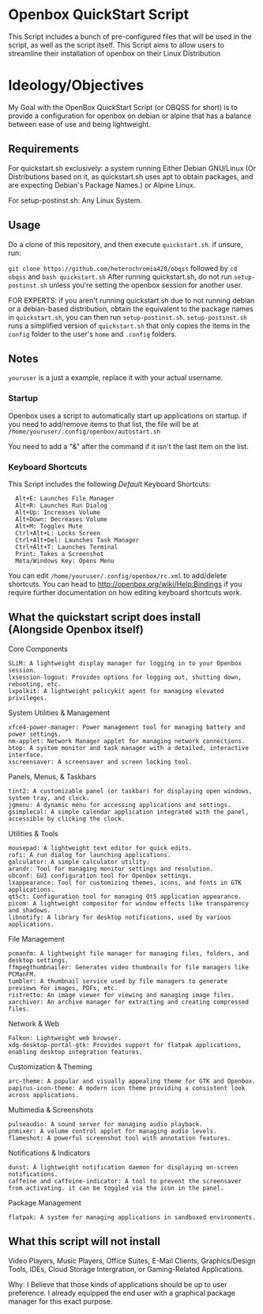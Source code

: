 # Openbox QuickStart Script

This Script includes a bunch of pre-configured files that will be used in the script, as well as the script itself.
This Script aims to allow users to streamline their installation of openbox on their Linux Distribution

# Ideology/Objectives

My Goal with the OpenBox QuickStart Script (or OBQSS for short) is to provide a configuration for openbox on debian or alpine that has a balance between ease of use and being lightweight.

## Requirements

For quickstart.sh exclusively: a system running Either Debian GNU/Linux (Or Distributions based on it, as quickstart.sh uses apt to obtain packages, and are expecting Debian's Package Names.) or Alpine Linux.

For setup-postinst.sh: Any Linux System.

## Usage
Do a clone of this repository, and then execute `quickstart.sh`. if unsure, run:

``git clone https://github.com/heterochromia420/obqss`` followed by ``cd obqss`` and ``bash quickstart.sh``
After running quickstart.sh, do not run `setup-postinst.sh` unless you're setting the openbox session for another user.

FOR EXPERTS:
if you aren't running quickstart.sh due to not running debian or a debian-based distribution, obtain the equivalent to the package names in `quickstart.sh`, you can then run `setup-postinst.sh`.
`setup-postinst.sh` runs a simplified version of `quickstart.sh` that only copies the items in the `config` folder to the user's `home` and `.config` folders.

## Notes

`youruser` is a just a example, replace it with your actual username.

### Startup

Openbox uses a script to automatically start up applications on startup. if you need to add/remove items to that list, the file will be at `/home/youruser/.config/openbox/autostart.sh`

You need to add a "&" after the command if it isn't the last item on the list.

### Keyboard Shortcuts
This Script includes the following *Default* Keyboard Shortcuts:

```cli
  Alt+E: Launches File Manager
  Alt+R: Launches Run Dialog
  Alt+Up: Increases Volume
  Alt+Down: Decreases Volume
  Alt+M: Toggles Mute
  Ctrl+Alt+L: Locks Screen
  Ctrl+Alt+Del: Launches Task Manager
  Ctrl+Alt+T: Launches Terminal
  Print: Takes a Screenshot
  Meta/Windows Key: Opens Menu
```

You can edit `/home/youruser/.config/openbox/rc.xml` to add/delete shortcuts. You can head to http://openbox.org/wiki/Help:Bindings if you require further documentation on how editing keyboard shortcuts work.

## What the quickstart script does install (Alongside Openbox itself)

Core Components

    SLiM: A lightweight display manager for logging in to your Openbox session.
    lxsession-logout: Provides options for logging out, shutting down, rebooting, etc.
    lxpolkit: A lightweight policykit agent for managing elevated privileges.

System Utilities & Management

    xfce4-power-manager: Power management tool for managing battery and power settings.
    nm-applet: Network Manager applet for managing network connections.
    btop: A system monitor and task manager with a detailed, interactive interface.
    xscreensaver: A screensaver and screen locking tool.

Panels, Menus, & Taskbars

    tint2: A customizable panel (or taskbar) for displaying open windows, system tray, and clock.
    jgmenu: A dynamic menu for accessing applications and settings.
    gsimplecal: A simple calendar application integrated with the panel, accessible by clicking the clock.

Utilities & Tools

    mousepad: A lightweight text editor for quick edits.
    rofi: A run dialog for launching applications.
    galculator: A simple calculator utility.
    arandr: Tool for managing monitor settings and resolution.
    obconf: GUI configuration tool for Openbox settings.
    lxappearance: Tool for customizing themes, icons, and fonts in GTK applications.
    qt5ct: Configuration tool for managing Qt5 application appearance.
    picom: A lightweight compositor for window effects like transparency and shadows.
    libnotify: A library for desktop notifications, used by various applications.

File Management

    pcmanfm: A lightweight file manager for managing files, folders, and desktop settings.
    ffmpegthumbnailer: Generates video thumbnails for file managers like PCManFM.
    tumbler: A thumbnail service used by file managers to generate previews for images, PDFs, etc.
    ristretto: An image viewer for viewing and managing image files.
    xarchiver: An archive manager for extracting and creating compressed files.

Network & Web

    Falkon: Lightweight web browser.
    xdg-desktop-portal-gtk: Provides support for flatpak applications, enabling desktop integration features.

Customization & Theming

    arc-theme: A popular and visually appealing theme for GTK and Openbox.
    papirus-icon-theme: A modern icon theme providing a consistent look across applications.

Multimedia & Screenshots

    pulseaudio: A sound server for managing audio playback.
    pnmixer: A volume control applet for managing audio levels.
    flameshot: A powerful screenshot tool with annotation features.

Notifications & Indicators

    dunst: A lightweight notification daemon for displaying on-screen notifications.
    caffeine and caffeine-indicator: A tool to prevent the screensaver from activating. it can be toggled via the icon in the panel.

Package Management

    flatpak: A system for managing applications in sandboxed environments.

## What this script will not install

Video Players, Music Players, Office Suites, E-Mail Clients, Graphics/Design Tools, IDEs, Cloud Storage Intergration, or Gaming-Related Applications.

Why: I Believe that those kinds of applications should be up to user preference. I already equipped the end user with a graphical package manager for this exact purpose.
